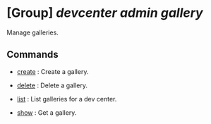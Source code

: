 # [Group] _devcenter admin gallery_

Manage galleries.

## Commands

- [create](/Commands/devcenter/admin/gallery/_create.md)
: Create a gallery.

- [delete](/Commands/devcenter/admin/gallery/_delete.md)
: Delete a gallery.

- [list](/Commands/devcenter/admin/gallery/_list.md)
: List galleries for a dev center.

- [show](/Commands/devcenter/admin/gallery/_show.md)
: Get a gallery.

